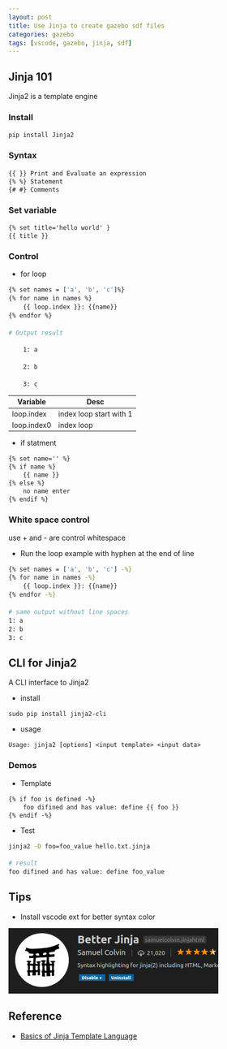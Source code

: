 ```yaml
---
layout: post
title: Use Jinja to create gazebo sdf files
categories: gazebo
tags: [vscode, gazebo, jinja, sdf]
---
```


## Jinja 101
Jinja2 is a template engine

### Install
~~~
pip install Jinja2
~~~

### Syntax
~~~
{{ }} Print and Evaluate an expression
{% %} Statement
{# #} Comments
~~~

### Set variable
~~~jinja
{% set title='hello world' }
{{ title }}
~~~

### Control 
- for loop
~~~bash
{% set names = ['a', 'b', 'c']%}
{% for name in names %}
    {{ loop.index }}: {{name}}
{% endfor %}

# Output result

    1: a

    2: b

    3: c
~~~

|  Variable   | Desc     |
| --- | --- | 
| loop.index    | index loop start with 1    | 
| loop.index0   | index loop 

- if statment
~~~
{% set name='' %}
{% if name %}
    {{ name }}
{% else %}
    no name enter
{% endif %}
~~~

### White space control
use + and - are control whitespace
- Run the loop example with hyphen at the end of line
~~~bash
{% set names = ['a', 'b', 'c'] -%}
{% for name in names -%}
    {{ loop.index }}: {{name}}
{% endfor -%}

# same output without line spaces
1: a
2: b
3: c
~~~

## CLI for Jinja2
A CLI interface to Jinja2

- install
```
sudo pip install jinja2-cli
```
- usage
```
Usage: jinja2 [options] <input template> <input data>
```
### Demos
- Template
```
{% if foo is defined -%}
    foo difined and has value: define {{ foo }}
{% endif -%}
```

- Test
```bash
jinja2 -D foo=foo_value hello.txt.jinja

# result
foo difined and has value: define foo_value
```

## Tips
- Install vscode ext for better syntax color

![](/images/2018-12-04-23-16-27.png)

## Reference
- [Basics of Jinja Template Language](https://overiq.com/flask-101/basics-of-jinja-template-language/#attributes-and-method)